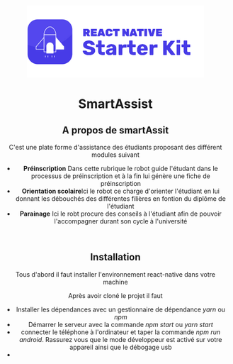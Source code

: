 <div align="center">
  <img src="documentation/rnsk-logo.jpg" alt="React Native Starter Kit" width="400" />
  <p></p>
  <h1>SmartAssist</h1>
  <h2>A propos de smartAssit</h2>
  <p>C'est une plate forme d'assistance des étudiants proposant des différent modules suivant</p>
  <ul>
    <li><b>Préinscription</b> Dans cette rubrique le robot guide l'étudant dans le processus de préinscription et à la fin lui génère une fiche de préinscription</li>
    <li><b>Orientation scolaire</b>Ici le robot ce charge d'orienter l'étudiant en lui donnant les débouchés des différentes filières en fontion du diplôme de l'étudiant</li>
    <li><b>Parainage</b> Ici le robt procure des conseils à l'étudiant afin de pouvoir l'accompagner durant son cycle à l'université</li>
  </ul>
  <br />
  <h2>Installation</h2>
  <p>Tous d'abord il faut installer l'environnement react-native dans votre machine</p>
  <p>Après avoir cloné le projet il faut</p>
  <ul>
    <li>Installer les dépendances avec un gestionnaire de dépendance <i>yarn</i> ou <i>npm</i></li>
    <li>Démarrer le serveur avec la commande <i>npm start</i> ou <i>yarn start</i></li>
    <li>connecter le téléphone à l'ordinateur et taper la commande <i>npm run android</i>. Rassurez vous que le mode développeur est activé sur votre appareil ainsi que le débogage usb<li>
  </ul>
  <br />
</div>